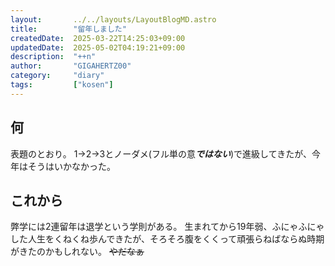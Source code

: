 ```yaml
---
layout:       ../../layouts/LayoutBlogMD.astro
title:        "留年しました"
createdDate:  2025-03-22T14:25:03+09:00
updatedDate:  2025-05-02T04:19:21+09:00
description:  "++n"
author:       "GIGAHERTZ00"
category:     "diary"
tags:         ["kosen"]
---
```


## 何

表題のとおり。
1→2→3とノーダメ(フル単の意***ではない***)で進級してきたが、今年はそうはいかなかった。

## これから

弊学には2連留年は退学という学則がある。
生まれてから19年弱、ふにゃふにゃした人生をくねくね歩んできたが、そろそろ腹をくくって頑張らねばならぬ時期がきたのかもしれない。
~~やだなぁ~~
